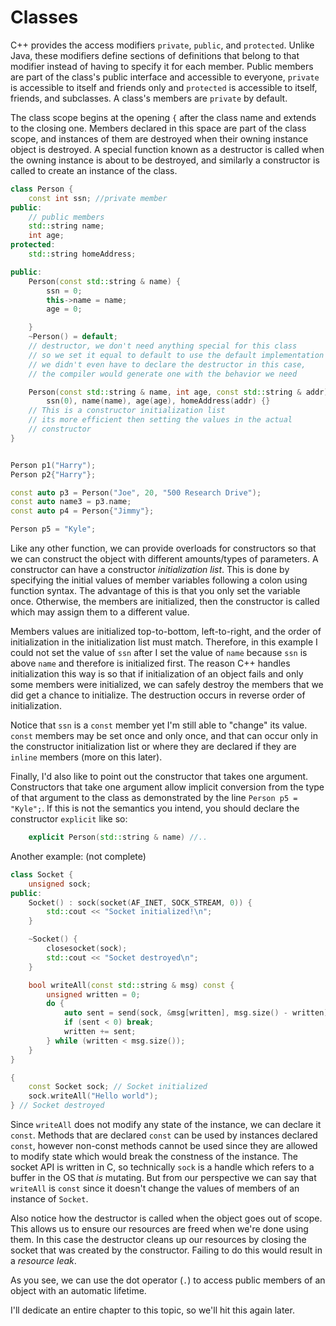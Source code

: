 # Classes

C++ provides the access modifiers `private`, `public`, and `protected`. Unlike Java, these modifiers define sections of definitions that belong to that modifier instead of having to specify it for each member. Public members are part of the class's public interface and accessible to everyone, `private` is accessible to itself and friends only and `protected` is accessible to itself, friends, and subclasses. A class's members are `private` by default.

The class scope begins at the opening `{` after the class name and extends to the closing one. Members declared in this space are part of the class scope, and instances of them are destroyed when their owning instance object is destroyed. A special function known as a destructor is called when the owning instance is about to be destroyed, and similarly a constructor is called to create an instance of the class. 

```C++
class Person {
    const int ssn; //private member
public:
    // public members
    std::string name;
    int age;
protected:
    std::string homeAddress;

public:
    Person(const std::string & name) {
        ssn = 0;
        this->name = name;
        age = 0;

    }
    ~Person() = default;
    // destructor, we don't need anything special for this class
    // so we set it equal to default to use the default implementation
    // we didn't even have to declare the destructor in this case,
    // the compiler would generate one with the behavior we need

    Person(const std::string & name, int age, const std::string & addr) :
        ssn(0), name(name), age(age), homeAddress(addr) {}
    // This is a constructor initialization list
    // its more efficient then setting the values in the actual
    // constructor
}


Person p1("Harry");
Person p2{"Harry"};

const auto p3 = Person("Joe", 20, "500 Research Drive");
const auto name3 = p3.name;
const auto p4 = Person{"Jimmy"};

Person p5 = "Kyle";

```

Like any other function, we can provide overloads for constructors so that we can construct the object with different amounts/types of parameters. A constructor can have a constructor *initialization list*. This is done by specifying the initial values of member variables following a colon using function syntax. The advantage of this is that you only set the variable once. Otherwise, the members are initialized, then the constructor is called which may assign them to a different value.

Members values are initialized top-to-bottom, left-to-right, and the order of initialization in the initialization list must match. Therefore, in this example I could not set the value of `ssn` after I set the value of `name` because `ssn` is above `name` and therefore is initialized first. The reason C++ handles initialization this way is so that if initialization of an object fails and only some members were initialized, we can safely destroy the members that we did get a chance to initialize. The destruction occurs in reverse order of initialization.

Notice that `ssn` is a `const` member yet I'm still able to "change" its value. `const` members may be set once and only once, and that can occur only in the constructor initialization list or where they are declared if they are `inline` members (more on this later).

Finally, I'd also like to point out the constructor that takes one argument. Constructors that take one argument allow implicit conversion from the type of that argument to the class as demonstrated by the line `Person p5 = "Kyle";`. If this is not the semantics you intend, you should declare the constructor `explicit` like so:

```C++
    explicit Person(std::string & name) //..
```

Another example: (not complete)

```C++
class Socket {
    unsigned sock;
public:
    Socket() : sock(socket(AF_INET, SOCK_STREAM, 0)) {
        std::cout << "Socket initialized!\n";
    }

    ~Socket() {
        closesocket(sock);
        std::cout << "Socket destroyed\n";
    }

    bool writeAll(const std::string & msg) const {
        unsigned written = 0;
        do {
            auto sent = send(sock, &msg[written], msg.size() - written);
            if (sent < 0) break;
            written += sent;
        } while (written < msg.size());
    }
}

{
    const Socket sock; // Socket initialized
    sock.writeAll("Hello world");
} // Socket destroyed
```

Since `writeAll` does not modify any state of the instance, we can declare it `const`. Methods that are declared `const` can be used by instances declared `const`, however non-const methods cannot be used since they are allowed to modify state which would break the constness of the instance. The socket API is written in C, so technically `sock` is a handle which refers to a buffer in the OS that *is* mutating. But from our perspective we can say that `writeAll` is `const` since it doesn't change the values of members of an instance of `Socket`.

Also notice how the destructor is called when the object goes out of scope. This allows us to ensure our resources are freed when we're done using them. In this case the destructor cleans up our resources by closing the socket that was created by the constructor. Failing to do this would result in a *resource leak*.

As you see, we can use the dot operator (`.`) to access public members of an object with an automatic lifetime. 

I'll dedicate an entire chapter to this topic, so we'll hit this again later.